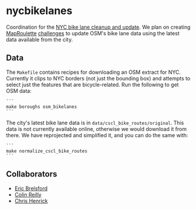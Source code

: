 nycbikelanes
============

Coordination for the [NYC bike lane cleanup and
update](wiki.openstreetmap.org/wiki/New_York,_New_York/Bike_Lanes_and_Roads_Cleanup).
We plan on creating [MapRoulette](http://maproulette.org/)
[challenges](https://gist.github.com/mvexel/b5ad1cb0c91ac245ea3f) to update
OSM's bike lane data using the latest data available from the city.


Data
----

The `Makefile` contains recipes for downloading an OSM extract for NYC.
Currently it clips to NYC borders (not just the bounding box) and attempts to
select just the features that are bicycle-related. Run the following to get OSM
data:

    ```
    make boroughs osm_bikelanes
    ```

The city's latest bike lane data is in `data/cscl_bike_routes/original`. This
data is not currently available online, otherwise we would download it from
there. We have reprojected and simplified it, and you can do the same with:

    ```
    make normalize_cscl_bike_routes
    ```


Collaborators
-------------

* [Eric Brelsford](https://github.com/ebrelsford)
* [Colin Reilly](https://github.com/colinreilly)
* [Chris Henrick](https://github.com/clhenrick)
